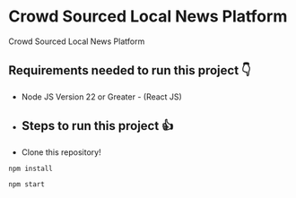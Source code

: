 # Crowd Sourced Local News Platform
Crowd Sourced Local News Platform
## Requirements needed to run this project 👇
+ Node JS Version 22 or Greater - (React JS)
+ ## Steps to run this project 👍
+ Clone this repository!
```
npm install
```
```
npm start
```
